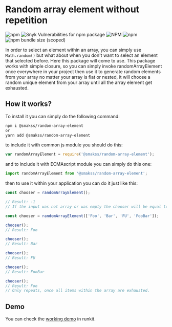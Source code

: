# Random array element without repetition

![npm](https://img.shields.io/npm/v/@smakss/random-array-element) ![Snyk Vulnerabilities for npm package](https://img.shields.io/snyk/vulnerabilities/npm/@smakss/random-array-element) ![NPM](https://img.shields.io/npm/l/@smakss/random-array-element) ![npm](https://img.shields.io/npm/dt/@smakss/random-array-element) ![npm bundle size (scoped)](https://img.shields.io/bundlephobia/min/@smakss/random-array-element)

In order to select an element within an array, you can simply use `Math.random()` but what about when you don't want to select an element that selected before. Here this package will come to use. This package works with simple closure, so you can simply invoke randomArrayElement once everywhere in your project then use it to generate random elements from your array no matter your array is flat or nested, it will choose a random unique element from your array until all the array element get exhausted.

## How it works?

To install it you can simply do the following command:

```bash
npm i @smakss/random-array-element
or
yarn add @smakss/random-array-element
```

to include it with common js module you should do this:

```js
var randomArrayElement = require('@smakss/random-array-element');
```

and to include it with ECMAscript module you can simply do this one:

```js
import randomArrayElement from '@smakss/random-array-element';
```

then to use it within your application you can do it just like this:

```js
const chooser = randomArrayElement();

// Result: -1
// If the input was not array or was empty the chooser will be equal to -1, so chooser() will throw an error.
```

```js
const chooser = randomArrayElement(['Foo', 'Bar', 'FU', 'FooBar']);

chooser();
// Result: Foo

chooser();
// Result: Bar

chooser();
// Result: FU

chooser();
// Result: FooBar

chooser();
// Result: Foo
// Only repeats, once all items within the array are exhausted.
```

## Demo

You can check the [working demo](https://runkit.com/smakss/random-array-element) in runkit.
